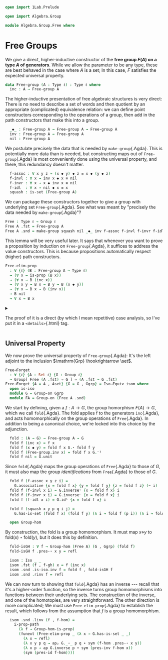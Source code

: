```agda
open import 1Lab.Prelude

open import Algebra.Group

module Algebra.Group.Free where
```

<!--
```agda
private variable
  ℓ : Level
  A : Type ℓ
```
-->

# Free Groups

We give a direct, higher-inductive constructor of the **free group
$F(A)$ on a type $A$ of generators**. While we allow the parameter to be
any type, these are best behaved in the case where $A$ is a set; In this
case, $F$ satisfies the expected universal property.

```agda
data Free-group (A : Type ℓ) : Type ℓ where
  inc : A → Free-group A
```

The higher-inductive presentation of free algebraic structures is very
direct: There is no need to describe a set of words and then quotient by
an appropriate (complicated) equivalence relation: we can define point
constructors corresponding to the operations of a group, then add in the
path constructors that make this into a group.

```agda
  _◆_ : Free-group A → Free-group A → Free-group A
  inv : Free-group A → Free-group A
  nil : Free-group A
```

We postulate precisely the data that is needed by `make-group`{.Agda}.
This is potentially more data than is needed, but constructing maps out
of `Free-group`{.Agda} is most conveniently done using the universal
property, and there, this redundancy doesn't matter.

```agda
  f-assoc : ∀ x y z → (x ◆ y) ◆ z ≡ x ◆ (y ◆ z)
  f-invl : ∀ x → inv x ◆ x ≡ nil
  f-invr : ∀ x → x ◆ inv x ≡ nil
  f-idl  : ∀ x → nil ◆ x ≡ x
  squash : is-set (Free-group A)
```

We can package these constructors together to give a group with
underlying set `Free-group`{.Agda}. See what was meant by "precisely the
data needed by `make-group`{.Agda}"?

```agda
Free : Type ℓ → Group ℓ
Free A .fst = Free-group A
Free A .snd = make-group squash nil _◆_ inv f-assoc f-invl f-invr f-idl
```

This lemma will be very useful later. It says that whenever you want to
prove a proposition by induction on `Free-group`{.Agda}, it suffices to
address the value constructors. This is because propositions
automatically respect (higher) path constructors.

```agda
Free-elim-prop 
  : ∀ {ℓ} (B : Free-group A → Type ℓ)
  → (∀ x → is-prop (B x))
  → (∀ x → B (inc x))
  → (∀ x y → B x → B y → B (x ◆ y))
  → (∀ x → B x → B (inv x))
  → B nil
  → ∀ x → B x
```

<details>
<summary>

The proof of it is a direct (by which I mean repetitive) case analysis,
so I've put it in a `<details>`{.html} tag.

</summary>

```agda
Free-elim-prop B bp bi bd binv bnil = go where
  go : ∀ x → B x
  go (inc x) = bi x
  go (x ◆ y) = bd x y (go x) (go y)
  go (inv x) = binv x (go x)
  go nil = bnil
  go (f-assoc x y z i) = 
    is-prop→path-p (λ i → bp (f-assoc x y z i)) 
      (bd (x ◆ y) z (bd x y (go x) (go y)) (go z))
      (bd x (y ◆ z) (go x) (bd y z (go y) (go z))) i
  go (f-invl x i) = 
    is-prop→path-p (λ i → bp (f-invl x i)) (bd (inv x) x (binv x (go x)) (go x)) bnil i
  go (f-invr x i) =
    is-prop→path-p (λ i → bp (f-invr x i)) (bd x (inv x) (go x) (binv x (go x))) bnil i
  go (f-idl x i) = is-prop→path-p (λ i → bp (f-idl x i)) (bd nil x bnil (go x)) (go x) i
  go (squash x y p q i j) = 
    is-prop→square-p (λ i j → bp (squash x y p q i j)) 
      (λ i → go x) (λ i → go (p i)) (λ i → go (q i)) (λ i → go y) i j
```

</details>

## Universal Property

We now prove the universal property of `Free-group`{.Agda}: It's the left
adjoint to the inclusion $\mathrm{Grp} \hookrightarrow \set$. 

```agda
Free⊣Forget
  : ∀ {ℓ} {A : Set ℓ} {G : Group ℓ}
  → Group[ Free (A .fst) ⇒ G ] ≃ (A .fst → G .fst)
Free⊣Forget {A = A , Aset} {G = G , Ggrp} = Iso→Equiv isom where
  open is-iso
  module G = Group-on Ggrp
  module FA = Group-on (Free A .snd)
```

We start by defining, given a $f : A \to G$, the group homorphism $F(A)
\to G$, which we call `fold`{.Agda}. The fold applies f to the
generators `inc`{.Agda}, and acts homomorphically on the group
operations of `Free`{.Agda}. In addition to being a canonical choice,
we're locked into this choice by the adjunction.

```agda
  fold : (A → G) → Free-group A → G
  fold f (inc x) = f x
  fold f (x ◆ y) = fold f x G.⋆ fold f y
  fold f (Free-group.inv x) = fold f x G.⁻¹
  fold f nil = G.unit
```

Since `fold`{.Agda} maps the group operations of `Free`{.Agda} to those
of $G$, it must also map the group _identifications_ from `Free`{.Agda}
to those of $G$.

```agda
  fold f (f-assoc x y z i) = 
    G.associative {x = fold f x} {y = fold f y} {z = fold f z} (~ i)
  fold f (f-invl x i) = G.inverseˡ {x = fold f x} i
  fold f (f-invr x i) = G.inverseʳ {x = fold f x} i
  fold f (f-idl x i) = G.idˡ {x = fold f x} i

  fold f (squash x y p q i j) = 
    G.has-is-set (fold f x) (fold f y) (λ i → fold f (p i)) (λ i → fold f (q i)) i j

  open Group-hom
```

By construction, the fold is a group homomorphism. It must map $x
\diamond y$ to $\mathrm{fold}(x) \star \mathrm{fold}(y)$, but it does
this by definition.

```agda
  fold-isGH : ∀ f → Group-hom (Free A) (G , Ggrp) (fold f)
  fold-isGH f .pres-⋆ x y = refl

  isom : Iso _ _
  isom .fst (f , f-gh) x = f (inc x)
  isom .snd .is-iso.inv f = fold f , fold-isGH f
  isom .snd .rinv f = refl
```

We can now turn to showing that `fold`{.Agda} has an inverse --- recall
that it's a higher-order function, so the inverse turns group
homomorphisms into functions between their underlying sets. The
construction of the inverse, and one of the homotopies, are very
straightforward. The other direction is more complicated; We must use
`Free-elim-prop`{.Agda} to establish the result, which follows from the
assumption that $f$ is a group homomorphism.

```agda
  isom .snd .linv (f , f-hom) =
    Σ-prop-path 
      (λ f → Group-hom-is-prop) 
      (funext (Free-elim-prop _ (λ x → G.has-is-set _ _) 
        (λ x → refl) 
        (λ x y p q → ap₂ G._⋆_ p q ∙ sym (f-hom .pres-⋆ x y)) 
        (λ x p → ap G.inverse p ∙ sym (pres-inv f-hom x)) 
        (sym (pres-id f-hom))))
```
